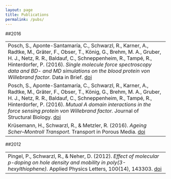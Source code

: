 ```yaml
---
layout: page
title: Publications
permalink: /pubs/
---
```



##2016

|   |
|:--|
|Posch, S., Aponte-Santamaría, C., Schwarzl, R., Karner, A., Radtke, M., Gräter, F., Obser, T., König, G., Brehm, M. A., Gruber, H. J., Netz, R. R., Baldauf, C., Schneppenheim, R., Tampé, R., Hinterdorfer, P. (2016). *Single molecule force spectroscopy data and BD- and MD simulations on the blood protein von Willebrand factor.* Data in Brief. [doi](http://doi.org/10.1016/j.dib.2016.07.031)|
|Posch, S., Aponte-Santamaría, C., Schwarzl, R., Karner, A., Radtke, M., Gräter, F., Obser, T., König, G., Brehm, M. A., Gruber, H. J., Netz, R. R., Baldauf, C., Schneppenheim, R., Tampé, R., Hinterdorfer, P. (2016). *Mutual A domain interactions in the force sensing protein von Willebrand factor.* Journal of Structural Biology. [doi](http://doi.org/10.1016/j.jsb.2016.04.012)|
|Krüsemann, H., Schwarzl, R., & Metzler, R. (2016). *Ageing Scher–Montroll Transport.* Transport in Porous Media. [doi](http://doi.org/10.1007/s11242-016-0686-y)|


##2012

|   |
|:--|
|Pingel, P., Schwarzl, R., & Neher, D. (2012). *Effect of molecular p-doping on hole density and mobility in poly(3-hexylthiophene).* Applied Physics Letters, 100(14), 143303. [doi](http://doi.org/10.1063/1.3701729)|
